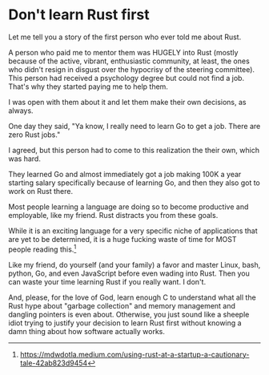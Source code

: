 # Don't learn Rust first

Let me tell you a story of the first person who ever told me about Rust.

A person who paid me to mentor them was HUGELY into Rust (mostly because of the active, vibrant, enthusiastic community, at least, the ones who didn't resign in disgust over the hypocrisy of the steering committee). This person had received a psychology degree but could not find a job. That's why they started paying me to help them.

I was open with them about it and let them make their own decisions, as always.

One day they said, "Ya know, I really need to learn Go to get a job. There are zero Rust jobs."

I agreed, but this person had to come to this realization the their own, which was hard.

They learned Go and almost immediately got a job making 100K a year starting salary specifically because of learning Go, and then they also got to work on Rust there.

Most people learning a language are doing so to become productive and employable, like my friend. Rust distracts you from these goals.

While it is an exciting language for a very specific niche of applications that are yet to be determined, it is a huge fucking waste of time for MOST people reading this.[^1]

Like my friend, do yourself (and your family) a favor and master Linux, bash, python, Go, and even JavaScript before even wading into Rust. Then you can waste your time learning Rust if you really want. I don't.

And, please, for the love of God, learn enough C to understand what all the Rust hype about "garbage collection" and memory management and dangling pointers is even about. Otherwise, you just sound like a sheeple idiot trying to justify your decision to learn Rust first without knowing a damn thing about how software actually works.

[^1]: <https://mdwdotla.medium.com/using-rust-at-a-startup-a-cautionary-tale-42ab823d9454>

